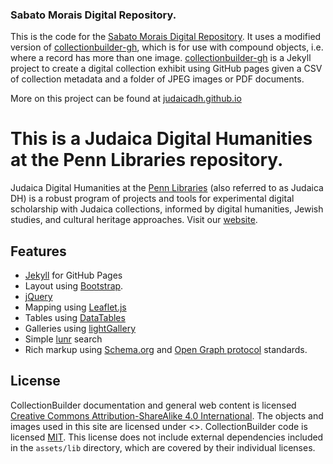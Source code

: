 ### Sabato Morais Digital Repository. 

This is the code for the [Sabato Morais Digital Repository](https://morais.exhibits.library.upenn.edu/). It uses a modified version of [collectionbuilder-gh](https://github.com/CollectionBuilder/collectionbuilder-gh), which is for use with compound objects, i.e. where a record has more than one image. [collectionbuilder-gh](https://github.com/CollectionBuilder/collectionbuilder-gh) is a Jekyll project to create a digital collection exhibit using GitHub pages given a CSV of collection metadata and a folder of JPEG images or PDF documents. 

More on this project can be found at [judaicadh.github.io](https://judaicadh.github.io/work/morais-repository/)

# This is a Judaica Digital Humanities at the Penn Libraries repository.
Judaica Digital Humanities at the <a href="http://library.upenn.edu">Penn Libraries</a> (also referred to as Judaica DH) is a robust program of projects and tools for experimental digital scholarship with Judaica collections, informed by digital humanities, Jewish studies, and cultural heritage approaches. Visit our [website](judaicadh.github.io).

## Features

- [Jekyll](https://jekyllrb.com/) for GitHub Pages 
- Layout using [Bootstrap](https://getbootstrap.com/docs/4.0/getting-started/introduction/).
- [jQuery](https://jquery.com/)
- Mapping using [Leaflet.js](http://leafletjs.com/)
- Tables using [DataTables](https://datatables.net/)
- Galleries using [lightGallery](http://sachinchoolur.github.io/lightGallery/)
- Simple [lunr](https://lunrjs.com/) search 
- Rich markup using [Schema.org](http://schema.org) and [Open Graph protocol](http://ogp.me/) standards.

## License

CollectionBuilder documentation and general web content is licensed [Creative Commons Attribution-ShareAlike 4.0 International](http://creativecommons.org/licenses/by-sa/4.0/). 
The objects and images used in this site are licensed under <>. 
CollectionBuilder code is licensed [MIT](https://github.com/CollectionBuilder/collectionbuilder-gh/blob/master/LICENSE). 
This license does not include external dependencies included in the `assets/lib` directory, which are covered by their individual licenses.
